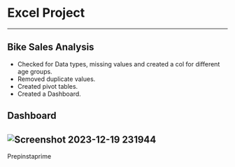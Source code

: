 # Excel Project
-------------------------------------------------------------
 ## Bike Sales Analysis

- Checked for Data types, missing values and  created a col for different age groups.
- Removed duplicate values.
- Created pivot tables.
- Created a Dashboard.


## Dashboard

![Screenshot 2023-12-19 231944](https://github.com/bhavanachitragar/Bike-Sales-Analysis/assets/91766461/a0b157da-cb0a-4bb6-9e12-e7dc134b6706)
----------------------------------------------------------------
Prepinstaprime
